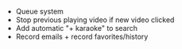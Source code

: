 - Queue system
- Stop previous playing video if new video clicked
- Add automatic "+ karaoke" to search
- Record emails + record favorites/history